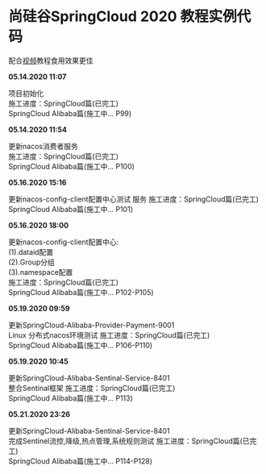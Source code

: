 # 尚硅谷SpringCloud 2020 教程实例代码 # 

配合[视频](https://www.bilibili.com/video/BV1yE411x7Ky)教程食用效果更佳

**05.14.2020 11:07**  
  
 项目初始化  
 施工进度：SpringCloud篇(已完工)  
SpringCloud Alibaba篇(施工中... P99)  
  
**05.14.2020 11:54**  
  
更新nacos消费者服务  
 施工进度：SpringCloud篇(已完工)  
SpringCloud Alibaba篇(施工中... P100)  
  
**05.16.2020 15:16**  
  
更新nacos-config-client配置中心测试 服务 
 施工进度：SpringCloud篇(已完工)  
SpringCloud Alibaba篇(施工中... P101)  
  
**05.16.2020 18:00**  
  
更新nacos-config-client配置中心:  
(1).dataid配置  
(2).Group分组  
(3).namespace配置  
 施工进度：SpringCloud篇(已完工)  
SpringCloud Alibaba篇(施工中... P102-P105)  
  
**05.19.2020 09:59**  
  
更新SpringCloud-Alibaba-Provider-Payment-9001  
Linux 分布式nacos环境测试
 施工进度：SpringCloud篇(已完工)  
SpringCloud Alibaba篇(施工中... P106-P110)  
  
  **05.19.2020 10:45**  
  
更新SpringCloud-Alibaba-Sentinal-Service-8401  
整合Sentinal框架
 施工进度：SpringCloud篇(已完工)  
SpringCloud Alibaba篇(施工中... P113)  

  **05.21.2020 23:26**  
  
更新SpringCloud-Alibaba-Sentinal-Service-8401  
完成Sentinel流控,降级,热点管理,系统规则测试
 施工进度：SpringCloud篇(已完工)  
SpringCloud Alibaba篇(施工中... P114-P128)  
  